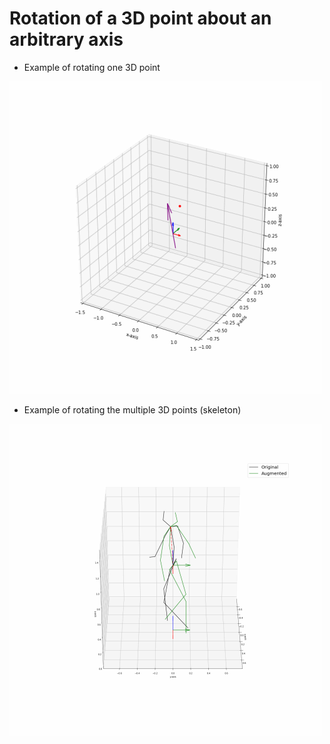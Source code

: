 # Rotation of a 3D point about an arbitrary axis

* Example of rotating one 3D point 
<img src='image/one_point_rot.gif' />

* Example of rotating the multiple 3D points (skeleton) 
<img src='image/anigif.gif' />
